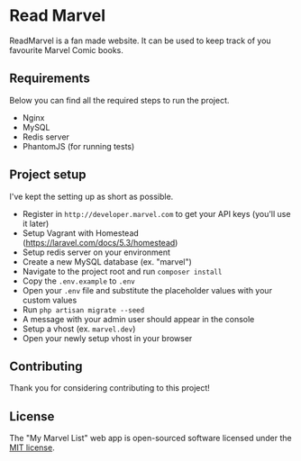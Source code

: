 # Read Marvel
ReadMarvel is a fan made website. It can be used to keep track of you favourite Marvel Comic books.

## Requirements
Below you can find all the required steps to run the project.

- Nginx
- MySQL
- Redis server
- PhantomJS (for running tests)

## Project setup
I've kept the setting up as short as possible.

- Register in `http://developer.marvel.com` to get your API keys (you'll use it later)
- Setup Vagrant with Homestead (https://laravel.com/docs/5.3/homestead)
- Setup redis server on your environment
- Create a new MySQL database (ex. "marvel")
- Navigate to the project root and run `composer install`
- Copy the `.env.example` to `.env`
- Open your `.env` file and substitute the placeholder values with your custom values
- Run `php artisan migrate --seed`
- A message with your admin user should appear in the console
- Setup a vhost (ex. `marvel.dev`)
- Open your newly setup vhost in your browser

## Contributing

Thank you for considering contributing to this project! 

## License

The "My Marvel List" web app is open-sourced software licensed under the [MIT license](http://opensource.org/licenses/MIT).
